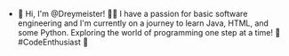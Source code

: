 - 👋 Hi, I'm @Dreymeister! 👨‍💻 I have a passion for basic software engineering and I'm currently on a journey to learn Java, HTML, and some Python. Exploring the world of programming one step at a time! 🚀 #CodeEnthusiast 🌟

<!---
Dreymeister/Dreymeister is a ✨ special ✨ repository because its `README.md` (this file) appears on your GitHub profile.
You can click the Preview link to take a look at your changes.
--->
